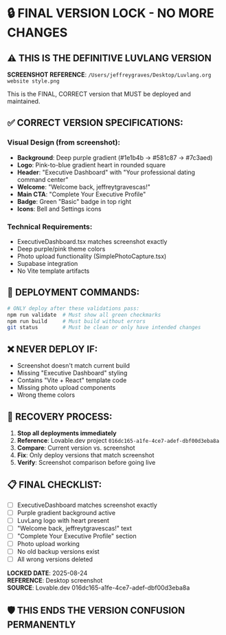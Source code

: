 # 🔒 FINAL VERSION LOCK - NO MORE CHANGES

## ⚠️ THIS IS THE DEFINITIVE LUVLANG VERSION

**SCREENSHOT REFERENCE**: `/Users/jeffreygraves/Desktop/Luvlang.org website style.png`

This is the FINAL, CORRECT version that MUST be deployed and maintained.

## ✅ CORRECT VERSION SPECIFICATIONS:

### Visual Design (from screenshot):
- **Background**: Deep purple gradient (#1e1b4b → #581c87 → #7c3aed)
- **Logo**: Pink-to-blue gradient heart in rounded square
- **Header**: "Executive Dashboard" with "Your professional dating command center"
- **Welcome**: "Welcome back, jeffreytgravescas!"
- **Main CTA**: "Complete Your Executive Profile"
- **Badge**: Green "Basic" badge in top right
- **Icons**: Bell and Settings icons

### Technical Requirements:
- ExecutiveDashboard.tsx matches screenshot exactly
- Deep purple/pink theme colors
- Photo upload functionality (SimplePhotoCapture.tsx)
- Supabase integration
- No Vite template artifacts

## 🚨 DEPLOYMENT COMMANDS:

```bash
# ONLY deploy after these validations pass:
npm run validate  # Must show all green checkmarks
npm run build     # Must build without errors
git status        # Must be clean or only have intended changes
```

## ❌ NEVER DEPLOY IF:
- Screenshot doesn't match current build
- Missing "Executive Dashboard" styling
- Contains "Vite + React" template code
- Missing photo upload components
- Wrong theme colors

## 🔄 RECOVERY PROCESS:
1. **Stop all deployments immediately**
2. **Reference**: Lovable.dev project `016dc165-a1fe-4ce7-adef-dbf00d3eba8a`
3. **Compare**: Current version vs. screenshot
4. **Fix**: Only deploy versions that match screenshot
5. **Verify**: Screenshot comparison before going live

## 📋 FINAL CHECKLIST:
- [ ] ExecutiveDashboard matches screenshot exactly
- [ ] Purple gradient background active
- [ ] LuvLang logo with heart present
- [ ] "Welcome back, jeffreytgravescas!" text
- [ ] "Complete Your Executive Profile" section
- [ ] Photo upload working
- [ ] No old backup versions exist
- [ ] All wrong versions deleted

**LOCKED DATE**: 2025-08-24  
**REFERENCE**: Desktop screenshot  
**SOURCE**: Lovable.dev 016dc165-a1fe-4ce7-adef-dbf00d3eba8a  

## 🛡️ THIS ENDS THE VERSION CONFUSION PERMANENTLY